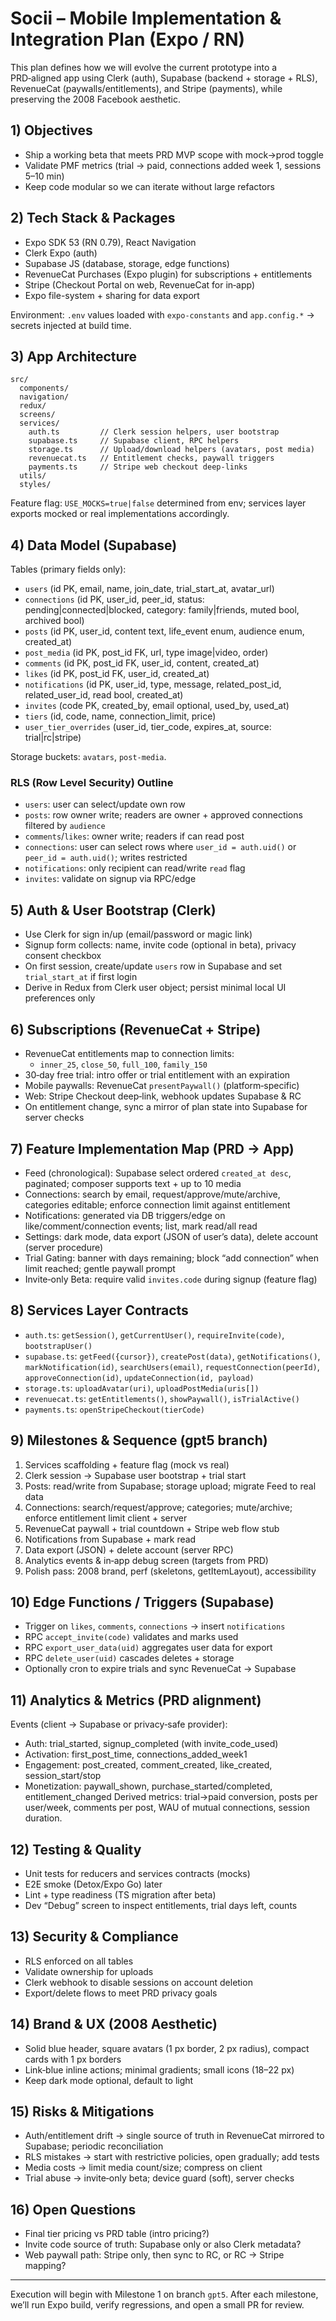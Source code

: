 # Socii – Mobile Implementation & Integration Plan (Expo / RN)

This plan defines how we will evolve the current prototype into a PRD‑aligned app using Clerk (auth), Supabase (backend + storage + RLS), RevenueCat (paywalls/entitlements), and Stripe (payments), while preserving the 2008 Facebook aesthetic.

## 1) Objectives
- Ship a working beta that meets PRD MVP scope with mock→prod toggle
- Validate PMF metrics (trial → paid, connections added week 1, sessions 5–10 min)
- Keep code modular so we can iterate without large refactors

## 2) Tech Stack & Packages
- Expo SDK 53 (RN 0.79), React Navigation
- Clerk Expo (auth)
- Supabase JS (database, storage, edge functions)
- RevenueCat Purchases (Expo plugin) for subscriptions + entitlements
- Stripe (Checkout Portal on web, RevenueCat for in‑app)
- Expo file-system + sharing for data export

Environment: `.env` values loaded with `expo-constants` and `app.config.*` → secrets injected at build time.

## 3) App Architecture
```
src/
  components/
  navigation/
  redux/
  screens/
  services/
    auth.ts         // Clerk session helpers, user bootstrap
    supabase.ts     // Supabase client, RPC helpers
    storage.ts      // Upload/download helpers (avatars, post media)
    revenuecat.ts   // Entitlement checks, paywall triggers
    payments.ts     // Stripe web checkout deep-links
  utils/
  styles/
```

Feature flag: `USE_MOCKS=true|false` determined from env; services layer exports mocked or real implementations accordingly.

## 4) Data Model (Supabase)
Tables (primary fields only):
- `users` (id PK, email, name, join_date, trial_start_at, avatar_url)
- `connections` (id PK, user_id, peer_id, status: pending|connected|blocked, category: family|friends, muted bool, archived bool)
- `posts` (id PK, user_id, content text, life_event enum, audience enum, created_at)
- `post_media` (id PK, post_id FK, url, type image|video, order)
- `comments` (id PK, post_id FK, user_id, content, created_at)
- `likes` (id PK, post_id FK, user_id, created_at)
- `notifications` (id PK, user_id, type, message, related_post_id, related_user_id, read bool, created_at)
- `invites` (code PK, created_by, email optional, used_by, used_at)
- `tiers` (id, code, name, connection_limit, price)
- `user_tier_overrides` (user_id, tier_code, expires_at, source: trial|rc|stripe)

Storage buckets: `avatars`, `post-media`.

### RLS (Row Level Security) Outline
- `users`: user can select/update own row
- `posts`: row owner write; readers are owner + approved connections filtered by `audience`
- `comments`/`likes`: owner write; readers if can read post
- `connections`: user can select rows where `user_id = auth.uid()` or `peer_id = auth.uid()`; writes restricted
- `notifications`: only recipient can read/write `read` flag
- `invites`: validate on signup via RPC/edge

## 5) Auth & User Bootstrap (Clerk)
- Use Clerk for sign in/up (email/password or magic link)
- Signup form collects: name, invite code (optional in beta), privacy consent checkbox
- On first session, create/update `users` row in Supabase and set `trial_start_at` if first login
- Derive in Redux from Clerk user object; persist minimal local UI preferences only

## 6) Subscriptions (RevenueCat + Stripe)
- RevenueCat entitlements map to connection limits:
  - `inner_25`, `close_50`, `full_100`, `family_150`
- 30‑day free trial: intro offer or trial entitlement with an expiration
- Mobile paywalls: RevenueCat `presentPaywall()` (platform‑specific)
- Web: Stripe Checkout deep‑link, webhook updates Supabase & RC
- On entitlement change, sync a mirror of plan state into Supabase for server checks

## 7) Feature Implementation Map (PRD → App)
- Feed (chronological): Supabase select ordered `created_at desc`, paginated; composer supports text + up to 10 media
- Connections: search by email, request/approve/mute/archive, categories editable; enforce connection limit against entitlement
- Notifications: generated via DB triggers/edge on like/comment/connection events; list, mark read/all read
- Settings: dark mode, data export (JSON of user’s data), delete account (server procedure)
- Trial Gating: banner with days remaining; block “add connection” when limit reached; gentle paywall prompt
- Invite‑only Beta: require valid `invites.code` during signup (feature flag)

## 8) Services Layer Contracts
- `auth.ts`: `getSession()`, `getCurrentUser()`, `requireInvite(code)`, `bootstrapUser()`
- `supabase.ts`: `getFeed({cursor})`, `createPost(data)`, `getNotifications()`, `markNotification(id)`, `searchUsers(email)`, `requestConnection(peerId)`, `approveConnection(id)`, `updateConnection(id, payload)`
- `storage.ts`: `uploadAvatar(uri)`, `uploadPostMedia(uris[])`
- `revenuecat.ts`: `getEntitlements()`, `showPaywall()`, `isTrialActive()`
- `payments.ts`: `openStripeCheckout(tierCode)`

## 9) Milestones & Sequence (gpt5 branch)
1. Services scaffolding + feature flag (mock vs real)
2. Clerk session → Supabase user bootstrap + trial start
3. Posts: read/write from Supabase; storage upload; migrate Feed to real data
4. Connections: search/request/approve; categories; mute/archive; enforce entitlement limit client + server
5. RevenueCat paywall + trial countdown + Stripe web flow stub
6. Notifications from Supabase + mark read
7. Data export (JSON) + delete account (server RPC)
8. Analytics events & in‑app debug screen (targets from PRD)
9. Polish pass: 2008 brand, perf (skeletons, getItemLayout), accessibility

## 10) Edge Functions / Triggers (Supabase)
- Trigger on `likes`, `comments`, `connections` → insert `notifications`
- RPC `accept_invite(code)` validates and marks used
- RPC `export_user_data(uid)` aggregates user data for export
- RPC `delete_user(uid)` cascades deletes + storage
- Optionally cron to expire trials and sync RevenueCat → Supabase

## 11) Analytics & Metrics (PRD alignment)
Events (client → Supabase or privacy‑safe provider):
- Auth: trial_started, signup_completed (with invite_code_used)
- Activation: first_post_time, connections_added_week1
- Engagement: post_created, comment_created, like_created, session_start/stop
- Monetization: paywall_shown, purchase_started/completed, entitlement_changed
Derived metrics: trial→paid conversion, posts per user/week, comments per post, WAU of mutual connections, session duration.

## 12) Testing & Quality
- Unit tests for reducers and services contracts (mocks)
- E2E smoke (Detox/Expo Go) later
- Lint + type readiness (TS migration after beta)
- Dev “Debug” screen to inspect entitlements, trial days left, counts

## 13) Security & Compliance
- RLS enforced on all tables
- Validate ownership for uploads
- Clerk webhook to disable sessions on account deletion
- Export/delete flows to meet PRD privacy goals

## 14) Brand & UX (2008 Aesthetic)
- Solid blue header, square avatars (1 px border, 2 px radius), compact cards with 1 px borders
- Link‑blue inline actions; minimal gradients; small icons (18–22 px)
- Keep dark mode optional, default to light

## 15) Risks & Mitigations
- Auth/entitlement drift → single source of truth in RevenueCat mirrored to Supabase; periodic reconciliation
- RLS mistakes → start with restrictive policies, open gradually; add tests
- Media costs → limit media count/size; compress on client
- Trial abuse → invite‑only beta; device guard (soft), server checks

## 16) Open Questions
- Final tier pricing vs PRD table (intro pricing?)
- Invite code source of truth: Supabase only or also Clerk metadata?
- Web paywall path: Stripe only, then sync to RC, or RC → Stripe mapping?

---

Execution will begin with Milestone 1 on branch `gpt5`. After each milestone, we’ll run Expo build, verify regressions, and open a small PR for review.

